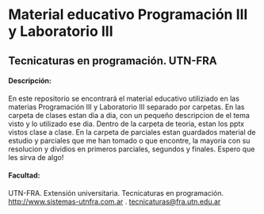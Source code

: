# Material educativo Programación III y Laboratorio III

## Tecnicaturas en programación. UTN-FRA

#### Descripción:

En este repositorio se encontrará el material educativo utiliziado en las materias Programación III y Laboratorio III separado por carpetas.
En las carpeta de clases estan dia a dia, con un pequeño descripcion de el tema visto y lo utilizado ese dia.
Dentro de la carpeta de teoria, estan los pptx vistos clase a clase.
En la carpeta de parciales estan guardados material de estudio y parciales que me han tomado o que encontre, la mayoria con su resolucion y dividios en primeros parciales, segundos y finales. 
Espero que les sirva de algo!

#### Facultad:
UTN-FRA. Extensión universitaria. Tecnicaturas en programación. http://www.sistemas-utnfra.com.ar . tecnicaturas@fra.utn.edu.ar
